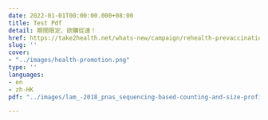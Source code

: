 ```yaml
---
date: 2022-01-01T00:00:00.000+08:00
title: Test Pdf
detail: 期間限定、欲購從速！
href: https://take2health.net/whats-new/campaign/rehealth-prevaccination-plans/
slug: ''
cover:
- "../images/health-promotion.png"
type: ''
languages:
- en
- zh-HK
pdf: "../images/lam_-2018_pnas_sequencing-based-counting-and-size-profiling-of.pdf"

---
```

